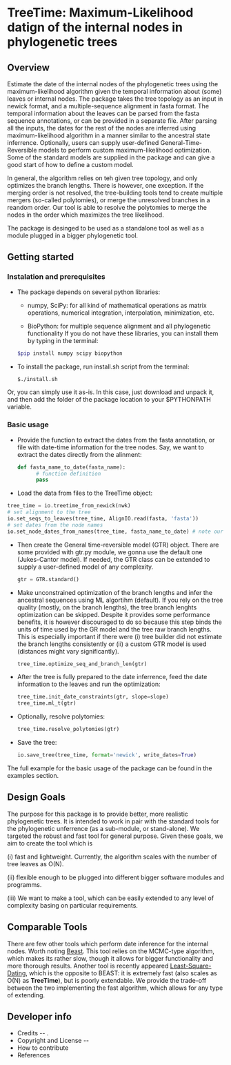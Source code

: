 # TreeTime: Maximum-Likelihood datign of the internal nodes in phylogenetic trees 


## Overview

Estimate the date of the internal nodes of the phylogenetic trees using the maximum-likelihood algorithm given the temporal information about (some) leaves or internal nodes. The package takes the tree topology as an input in newick format, and a multiple-sequence alignment in fasta format. The temporal information about the leaves can be parsed from the fasta sequence annotations, or can be provided in a separate file. After parsing all the inputs, the dates for the rest of the nodes are inferred using maximum-likelihood algorithm in a manner similar to the ancestral state inferrence. Optionally, users can supply user-defined General-Time-Reversible models to perform custom maximum-likelihood optimization. Some of the standard models are supplied in the package and can give a good start of how to define a custom model. 

In general, the algorithm relies on teh given tree topology, and only optimizes the branch lengths. There is however, one exception. If the merging order is not resolved, the tree-building tools tend to create multiple mergers (so-called polytomies), or merge the unresolved branches in a reandom order. Our tool is able to resolve the polytomies to merge the nodes in the order which maximizes the tree likelihood. 

The package is desinged to be used as a standalone tool as well as a module plugged in a bigger phylogenetic tool. 


## Getting started

### Instalation and prerequisites

* The package depends on several python libraries: 
    - numpy, SciPy: for all kind of mathematical operations as matrix operations, numerical integration, interpolation, minimization, etc. 
  
    - BioPython: for multiple sequence alignment and all phylogenetic functionality
  If you do not have these libraries, you can install them by typing in the terminal: 
    ```bash
    $pip install numpy scipy biopython
    ```

* To install the package, run install.sh script from the terminal: 
    ```bash
    $./install.sh
    ```

Or, you can simply use it as-is. In this case, just download and unpack it, and then add the folder of the package location to your $PYTHONPATH variable.


### Basic usage


* Provide the function to extract the dates from the fasta annotation, or file with date-time information for the tree nodes. Say, we want to extract the dates directly from the alinment:
    ```python
    def fasta_name_to_date(fasta_name):
          # function definition
          pass
    ```

* Load the data from files to the TreeTime object:
```python
tree_time = io.treetime_from_newick(nwk)
# set alignment to the tree
io.set_seqs_to_leaves(tree_time, AlignIO.read(fasta, 'fasta'))
# set dates from the node names
io.set_node_dates_from_names(tree_time, fasta_name_to_date) # note our custom date extractor here
```

* Then create the General time-reversible model (GTR) object. There are some provided with gtr.py module, we gonna use the default one (Jukes-Cantor model). If needed, the GTR class can be extended to supply a user-defined model of any complexity. 
    ```python
    gtr = GTR.standard()    
    ```

* Make unconstrained optimization  of the branch lengths and infer the ancestral sequences using ML algortihm (default). If you rely on the tree quality (mostly, on the branch lengths), the tree branch lenghts optimization can be skipped. Despite it provides some performance benefits, it is however discouraged to do so because this step binds the units of time used by the GR model and the tree raw branch lengths. This is especially important if there were (i) tree builder did not estimate the branch lengths consistently or (ii) a custom GTR model is used (distances might vary significantly). 
    ```python
    tree_time.optimize_seq_and_branch_len(gtr)
    ```

* After the tree is fully prepared to the date inferrence, feed the date information to the leaves and run the optimization:
    ```python
    tree_time.init_date_constraints(gtr, slope=slope)
    tree_time.ml_t(gtr)
    ```

* Optionally, resolve polytomies: 
    ```python
    tree_time.resolve_polytomies(gtr)
    ```

* Save the tree:
    ```python
    io.save_tree(tree_time, format='newick', write_dates=True)
    ```


The full example for the basic usage of the package can be found in the examples section. 


## Design Goals

The purpose for this package is to provide better, more realistic phylogenetic trees. It is intended to work in pair with the standard tools for the phylogenetic unferrence (as a sub-module, or stand-alone). We targeted the robust and fast tool for general purpose. Given these goals, we aim to create the tool which is 

(i) fast and lightweight. Currently, the algorithm scales with the number of tree leaves as O(N). 

(ii) flexible enough to be plugged into different bigger software modules and programms. 

(iii) We want to make a tool, which can be easily extended to any level of complexity basing on particular requirements. 


## Comparable Tools

There are few other tools which perform date inference for the internal nodes. Worth noting [Beast](http://beast.bio.ed.ac.uk/). This tool relies on the MCMC-type algorithm, which makes its rather slow, though it allows for bigger functionality and more thorough results. 
Another tool is recently appeared [Least-Square-Dating](http://www.atgc-montpellier.fr/LSD/), which is the opposite to BEAST: it is extremely fast (also scales as O(N) as **TreeTime**), but is poorly extendable. We provide the trade-off between the two implementing the fast algorithm, which allows for any type of extending.


## Developer info

  - Credits -- .
  - Copyright and License -- 
  - How to contribute
  - References

